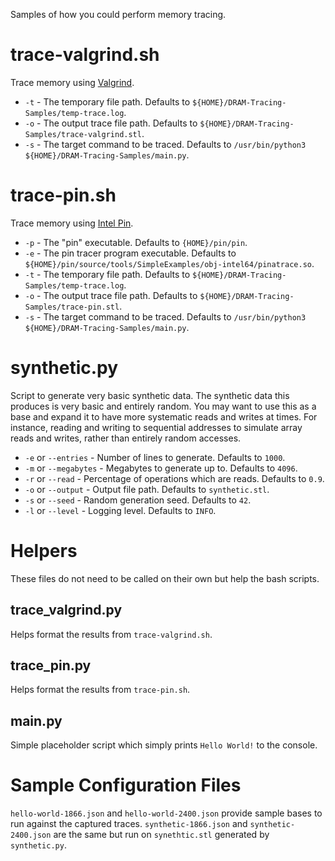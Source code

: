 Samples of how you could perform memory tracing.

# trace-valgrind.sh

Trace memory using [Valgrind](https://valgrind.org "Valgrind").

- ``-t`` - The temporary file path. Defaults to ``${HOME}/DRAM-Tracing-Samples/temp-trace.log``.
- ``-o`` - The output trace file path. Defaults to ``${HOME}/DRAM-Tracing-Samples/trace-valgrind.stl``.
- ``-s`` - The target command to be traced. Defaults to ``/usr/bin/python3 ${HOME}/DRAM-Tracing-Samples/main.py``.

# trace-pin.sh

Trace memory using [Intel Pin](https://www.intel.com/content/www/us/en/developer/articles/tool/pin-a-dynamic-binary-instrumentation-tool.html "Intel Pin").

- ``-p`` - The "pin" executable. Defaults to ``{HOME}/pin/pin``.
- ``-e`` - The pin tracer program executable. Defaults to ``${HOME}/pin/source/tools/SimpleExamples/obj-intel64/pinatrace.so``.
- ``-t`` - The temporary file path. Defaults to ``${HOME}/DRAM-Tracing-Samples/temp-trace.log``.
- ``-o`` - The output trace file path. Defaults to ``${HOME}/DRAM-Tracing-Samples/trace-pin.stl``.
- ``-s`` - The target command to be traced. Defaults to ``/usr/bin/python3 ${HOME}/DRAM-Tracing-Samples/main.py``.

# synthetic.py

Script to generate very basic synthetic data. The synthetic data this produces is very basic and entirely random. You may want to use this as a base and expand it to have more systematic reads and writes at times. For instance, reading and writing to sequential addresses to simulate array reads and writes, rather than entirely random accesses.

- ``-e`` or `--entries` - Number of lines to generate. Defaults to ``1000``.
- ``-m`` or `--megabytes` - Megabytes to generate up to. Defaults to ``4096``.
- ``-r`` or `--read` - Percentage of operations which are reads. Defaults to ``0.9``.
- ``-o`` or `--output` - Output file path. Defaults to ``synthetic.stl``.
- ``-s`` or `--seed` - Random generation seed. Defaults to ``42``.
- ``-l`` or `--level` - Logging level. Defaults to ``INFO``.

# Helpers

These files do not need to be called on their own but help the bash scripts.

## trace_valgrind.py

Helps format the results from ``trace-valgrind.sh``.

## trace_pin.py

Helps format the results from ``trace-pin.sh``.

## main.py

Simple placeholder script which simply prints ``Hello World!`` to the console.

# Sample Configuration Files

``hello-world-1866.json`` and ``hello-world-2400.json`` provide sample bases to run against the captured traces. ``synthetic-1866.json`` and ``synthetic-2400.json`` are the same but run on ``synethtic.stl`` generated by ``synthetic.py``.